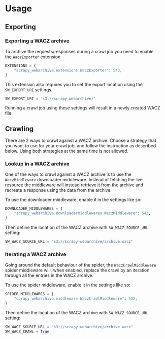 # Usage

## Exporting

### Exporting a WACZ archive

To archive the requests/responses during a crawl job you need to enable the `WaczExporter` extension. 

```python
EXTENSIONS = {
    "scrapy_webarchive.extensions.WaczExporter": 543,
}
```

This extension also requires you to set the export location using the `SW_EXPORT_URI` settings.

```python
SW_EXPORT_URI = "s3://scrapy-webarchive/"
```

Running a crawl job using these settings will result in a newly created WACZ file.

## Crawling

There are 2 ways to crawl against a WACZ archive. Choose a strategy that you want to use for your crawl job, and follow the instruction as described below. Using both strategies at the same time is not allowed.

### Lookup in a WACZ archive

One of the ways to crawl against a WACZ archive is to use the `WaczMiddleware` downloader middleware. Instead of fetching the live resource the middleware will instead retrieve it from the archive and recreate a response using the data from the archive.

To use the downloader middleware, enable it in the settings like so:

```python
DOWNLOADER_MIDDLEWARES = {
    "scrapy_webarchive.downloadermiddlewares.WaczMiddleware": 543,
}
```

Then define the location of the WACZ archive with `SW_WACZ_SOURCE_URL` setting:

```python
SW_WACZ_SOURCE_URL = "s3://scrapy-webarchive/archive.wacz"
```

### Iterating a WACZ archive

Going around the default behaviour of the spider, the `WaczCrawlMiddleware` spider middleware will, when enabled, replace the crawl by an iteration through all the entries in the WACZ archive.

To use the spider middleware, enable it in the settings like so:

```python
SPIDER_MIDDLEWARES = {
    "scrapy_webarchive.middleware.WaczCrawlMiddleware": 532,
}
```

Then define the location of the WACZ archive with `SW_WACZ_SOURCE_URL` setting:

```python
SW_WACZ_SOURCE_URL = "s3://scrapy-webarchive/archive.wacz"
SW_WACZ_CRAWL = True
```
